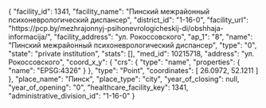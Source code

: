 {
    "facility_id": 1341,
    "facility_name": "Пинский межрайонный психоневрологический диспансер",
    "district_id": "1-16-0",
    "facility_url": "https:\/\/pcp.by\/mezhrajonnyj-psihonevrologicheskij-di\/obshhaja-informacija\/",
    "facility_address": "ул. Рокоссовского",
    "ap_1": "8",
    "name": "Пинский межрайонный психоневрологический диспансер",
    "type": "0",
    "state": "private institution",
    "stats": [],
    "med_id": 10215718,
    "address": "ул. Рокоссовского",
    "coord_x_y": {
        "crs": {
            "type": "name",
            "properties": {
                "name": "EPSG:4326"
            }
        },
        "type": "Point",
        "coordinates": [
            26.0972,
            52.1211
        ]
    },
    "place_name": "Пинск",
    "place_type": "city",
    "year_of_closing": null,
    "year_of_opening": "0",
    "healthcare_facility_key": 1341,
    "administrative_division_id": "1-16-0"
}